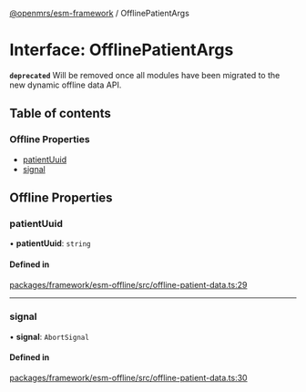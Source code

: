 [@openmrs/esm-framework](../API.md) / OfflinePatientArgs

# Interface: OfflinePatientArgs

**`deprecated`** Will be removed once all modules have been migrated to the new dynamic offline data API.

## Table of contents

### Offline Properties

- [patientUuid](OfflinePatientArgs.md#patientuuid)
- [signal](OfflinePatientArgs.md#signal)

## Offline Properties

### patientUuid

• **patientUuid**: `string`

#### Defined in

[packages/framework/esm-offline/src/offline-patient-data.ts:29](https://github.com/Vishal772-pixel/openmrs-esm-core/blob/main/packages/framework/esm-offline/src/offline-patient-data.ts#L29)

___

### signal

• **signal**: `AbortSignal`

#### Defined in

[packages/framework/esm-offline/src/offline-patient-data.ts:30](https://github.com/Vishal772-pixel/openmrs-esm-core/blob/main/packages/framework/esm-offline/src/offline-patient-data.ts#L30)
